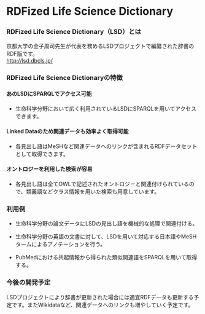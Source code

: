 # RDFized Life Science Dictionary
### RDFized Life Science Dictionary（LSD）とは
京都大学の金子周司先生が代表を務めるLSDプロジェクトで編纂された辞書のRDF版です。  
http://lsd.dbcls.jp/

### RDFized Life Science Dictionaryの特徴

#### あのLSDにSPARQLでアクセス可能

* 生命科学分野において広く利用されているLSDにSPARQLを用いてアクセスできます。

#### Linked Dataのため関連データも効率よく取得可能

* 各見出し語はMeSHなど関連データへのリンクが含まれるRDFデータセットとして取得できます。

#### オントロジーを利用した検索が容易
* 各見出し語は全てOWLで記述されたオントロジーと関連付けられているので、類義語などクラス情報を用いた検索も用意しています。

### 利用例

* 生命科学分野の論文データにLSDの見出し語を機械的な処理で関連付ける。

* 生命科学分野の英語の文書に対して、LSDを用いて対応する日本語やMeSHタームによるアノテーションを行う。

* PubMedにおける共起情報から得られた類似関連語をSPARQLを用いて取得する。

### 今後の開発予定

LSDプロジェクトにより辞書が更新された場合には適宜RDFデータも更新する予定です。またWikidataなど、関連データへのリンクも増やしていく予定です。
